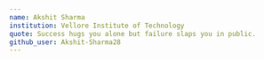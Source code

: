```yaml
---
name: Akshit Sharma
institution: Vellore Institute of Technology
quote: Success hugs you alone but failure slaps you in public.
github_user: Akshit-Sharma28
---
```

